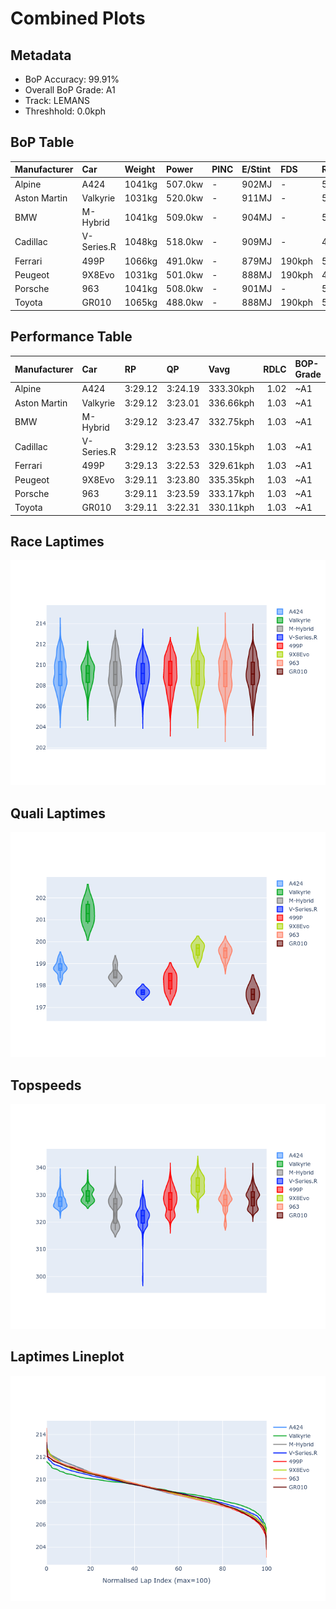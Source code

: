 # Combined Plots

## Metadata

- BoP Accuracy: 99.91%
- Overall BoP Grade: A1
- Track: LEMANS
- Threshhold: 0.0kph

## BoP Table
| Manufacturer   | Car        | Weight   | Power   | PINC   | E/Stint   | FDS    | RDP    | QDP    | TDP    |
|:---------------|:-----------|:---------|:--------|:-------|:----------|:-------|:-------|:-------|:-------|
| Alpine         | A424       | 1041kg   | 507.0kw | -      | 902MJ     | -      | 52.35% | 61.85% | 27.84% |
| Aston Martin   | Valkyrie   | 1031kg   | 520.0kw | -      | 911MJ     | -      | 53.59% | 53.33% | 21.51% |
| BMW            | M-Hybrid   | 1041kg   | 509.0kw | -      | 904MJ     | -      | 53.26% | 57.23% | 34.54% |
| Cadillac       | V-Series.R | 1048kg   | 518.0kw | -      | 909MJ     | -      | 47.80% | 56.73% | 19.63% |
| Ferrari        | 499P       | 1066kg   | 491.0kw | -      | 879MJ     | 190kph | 53.02% | 42.32% | 9.88%  |
| Peugeot        | 9X8Evo     | 1031kg   | 501.0kw | -      | 888MJ     | 190kph | 48.47% | 51.26% | 16.02% |
| Porsche        | 963        | 1041kg   | 508.0kw | -      | 901MJ     | -      | 50.87% | 45.25% | 30.77% |
| Toyota         | GR010      | 1065kg   | 488.0kw | -      | 888MJ     | 190kph | 52.43% | 57.12% | 12.82% |

## Performance Table
| Manufacturer   | Car        | RP      | QP      | Vavg      |   RDLC | BOP-Grade   | Match   |
|:---------------|:-----------|:--------|:--------|:----------|-------:|:------------|:--------|
| Alpine         | A424       | 3:29.12 | 3:24.19 | 333.30kph |   1.02 | ~A1         | 99.79%  |
| Aston Martin   | Valkyrie   | 3:29.12 | 3:23.01 | 336.66kph |   1.03 | ~A1         | 100.00% |
| BMW            | M-Hybrid   | 3:29.12 | 3:23.47 | 332.75kph |   1.03 | ~A1         | 100.00% |
| Cadillac       | V-Series.R | 3:29.12 | 3:23.53 | 330.15kph |   1.03 | ~A1         | 100.00% |
| Ferrari        | 499P       | 3:29.13 | 3:22.53 | 329.61kph |   1.03 | ~A1         | 99.83%  |
| Peugeot        | 9X8Evo     | 3:29.11 | 3:23.80 | 335.35kph |   1.03 | ~A1         | 100.00% |
| Porsche        | 963        | 3:29.11 | 3:23.59 | 333.17kph |   1.03 | ~A1         | 99.87%  |
| Toyota         | GR010      | 3:29.11 | 3:22.31 | 330.11kph |   1.03 | ~A1         | 99.76%  |

## Race Laptimes
![Race Laptimes](images/race_violin.png)

## Quali Laptimes
![Quali Laptimes](images/quali_violin.png)

## Topspeeds
![Topspeeds](images/topspeed_violin.png)

## Laptimes Lineplot
![Laptimes Lineplot](images/laptime_line.png)

